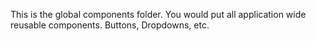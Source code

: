This is the global components folder. You would put all application wide
reusable components. Buttons, Dropdowns, etc.